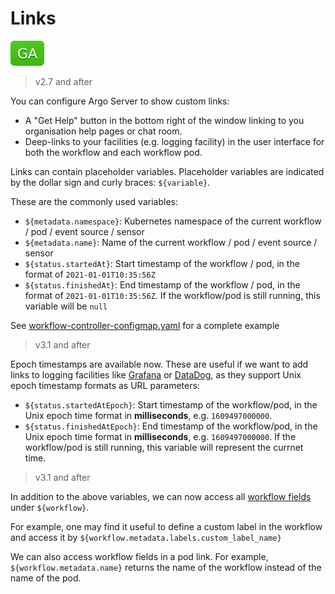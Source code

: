 # Links

![GA](assets/ga.svg)

> v2.7 and after

You can configure Argo Server to show custom links:

* A "Get Help" button in the bottom right of the window linking to you organisation help pages or chat room. 
* Deep-links to your facilities (e.g. logging facility) in the user interface for both the workflow and each workflow pod.

Links can contain placeholder variables. Placeholder variables are indicated by the dollar sign and curly braces: `${variable}`.

These are the commonly used variables:

- `${metadata.namespace}`: Kubernetes namespace of the current workflow / pod / event source / sensor
- `${metadata.name}`: Name of the current workflow / pod / event source / sensor
- `${status.startedAt}`: Start timestamp of the workflow / pod, in the format of `2021-01-01T10:35:56Z`
- `${status.finishedAt}`: End timestamp of the workflow / pod, in the format of  `2021-01-01T10:35:56Z`. If the workflow/pod is still running, this variable will be `null`

See [workflow-controller-configmap.yaml](workflow-controller-configmap.yaml) for a complete example

> v3.1 and after

Epoch timestamps are available now. These are useful if we want to add links to logging facilities like [Grafana](https://grafana.com/)
or [DataDog](https://datadoghq.com/), as they support Unix epoch timestamp formats as URL
parameters:

- `${status.startedAtEpoch}`: Start timestamp of the workflow/pod, in the Unix epoch time format in **milliseconds**, e.g. `1609497000000`.
- `${status.finishedAtEpoch}`: End timestamp of the workflow/pod, in the Unix epoch time format in  **milliseconds**, e.g. `1609497000000`. If the workflow/pod is still running, this variable will represent the currnet time.

> v3.1 and after

In addition to the above variables, we can now access all [workflow fields](fields.md#workflow) under `${workflow}`.

For example, one may find it useful to define a custom label in the workflow and access it by `${workflow.metadata.labels.custom_label_name}`

We can also access workflow fields in a pod link. For example, `${workflow.metadata.name}` returns
the name of the workflow instead of the name of the pod.
